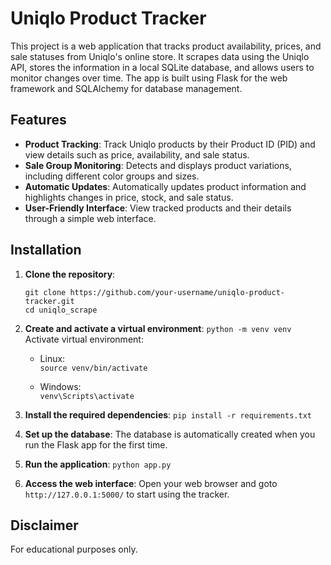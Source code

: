 # Uniqlo Product Tracker

This project is a web application that tracks product availability, prices, and sale statuses from Uniqlo's online store. It scrapes data using the Uniqlo API, stores the information in a local SQLite database, and allows users to monitor changes over time. The app is built using Flask for the web framework and SQLAlchemy for database management.

## Features

- **Product Tracking**: Track Uniqlo products by their Product ID (PID) and view details such as price, availability, and sale status.
- **Sale Group Monitoring**: Detects and displays product variations, including different color groups and sizes.
- **Automatic Updates**: Automatically updates product information and highlights changes in price, stock, and sale status.
- **User-Friendly Interface**: View tracked products and their details through a simple web interface.

## Installation
1. **Clone the repository**: 
   ```
   git clone https://github.com/your-username/uniqlo-product-tracker.git
   cd uniqlo_scrape
2. **Create and activate a virtual environment**:
   `python -m venv venv`\
   Activate virtual environment:

      - Linux:\
      `source venv/bin/activate`
      
      - Windows:\
      `venv\Scripts\activate`
3. **Install the required dependencies**:
   `pip install -r requirements.txt`
4. **Set up the database**: 
   The database is automatically created when you run the Flask app for the first time.
5. **Run the application**: 
   `python app.py`
6. **Access the web interface**:
   Open your web browser and goto `http://127.0.0.1:5000/` to start using the tracker.

## Disclaimer 
For educational purposes only.

